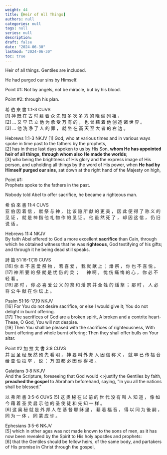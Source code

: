 ```yaml
---
weight: 44
title: [Heir of All Things]
authors: null
categories: null
tags: null
series: null
description: 
draft: false
date: "2024-06-30"
lastmod: "2024-06-30"
toc: true
---
```


<!--more-->

Heir of all things. Gentiles are included.

He had purged our sins by Himself. 

Point #1: Not by angels, not be miracle, but by his blood.

Point #2: through his plan.



希 伯 來 書 1:1-3 CUVS  
[1] 神 既 在 古 时 藉 着 众 先 知 多 次 多 方 的 晓 谕 列 祖 ，   
[2] ... 又 早 已 立 他 为 承 受 万 有 的 ， 也 曾 藉 着 他 创 造 诸 世 界 。   
[3] ... 他 洗 净 了 人 的 罪 ， 就 坐 在 高 天 至 大 者 的 右 边 。  

Hebrews 1:1-3 NKJV
[1] God, who at various times and in various ways spoke in time past to the fathers by the prophets,   
[2] has in these last days spoken to us by His Son, <b>whom He has appointed heir of all things</b>, <b>through whom also He made the worlds</b>;   
[3] who being the brightness of His glory and the express image of His person, and upholding all things by the word of His power, when <b>He had by Himself purged our sins</b>, sat down at the right hand of the Majesty on high,


Point #1:  
Prophets spoke to the fathers in the past. 

Nobody told Abel to offer sacrifice, he became a righteous man.

希 伯 來 書 11:4 CUVS  
亚 伯 因 着 信 ， 献 祭 与 神 ， 比 该 隐 所 献 的 更 美 ， 因 此 便 得 了 称 义 的 见 证 ， 就 是 神 指 他 礼 物 作 的 见 证 。 他 虽 然 死 了 ， 却 因 这 信 ， 仍 旧 说 话 。

Hebrews 11:4 NKJV  
By faith Abel offered to God a more excellent <b>sacrifice</b> than Cain, through which he obtained witness that he was <b>righteous</b>, God testifying of his gifts; and through it he being dead still speaks.

詩 篇 51:16-17,19 CUVS  
[16] 你 本 不 喜 爱 祭 物 ， 若 喜 爱 ， 我 就 献 上 ； 燔 祭 ， 你 也 不 喜 悦 。   
[17] 神 所 要 的 祭 就 是 忧 伤 的 灵 ； 　 神 啊 ， 忧 伤 痛 悔 的 心 ， 你 必 不 轻 看 。   
[19] 那 时 ， 你 必 喜 爱 公 义 的 祭 和 燔 祭 并 全 牲 的 燔 祭 ； 那 时 ， 人 必 将 公 牛 献 在 你 坛 上 。

Psalm 51:16-17,19 NKJV  
[16] For You do not desire sacrifice, or else I would give it; You do not delight in burnt offering.   
[17] The sacrifices of God are a broken spirit, A broken and a contrite heart- These, O God, You will not despise.   
[19] Then You shall be pleased with the sacrifices of righteousness, With burnt offering and whole burnt offering; Then they shall offer bulls on Your altar.



Point #2
加 拉 太 書 3:8 CUVS  
并 且 圣 经 既 然 预 先 看 明 ， 神 要 叫 外 邦 人 因 信 称 义 ， 就 早 已 传 福 音 给 亚 伯 拉 罕 ， 说 ： 万 国 都 必 因 你 得 福 。

Galatians 3:8 NKJV  
And the Scripture, foreseeing that God would <>justify the Gentiles</b> by faith, <b>preached the gospel</b> to Abraham beforehand, saying, "In you all the nations shall be blessed."


以 弗 所 書 3:5-6 CUVS
[5] 这 奥 秘 在 以 前 的 世 代 没 有 叫 人 知 道 ， 像 如 今 藉 着 圣 灵 启 示 他 的 圣 使 徒 和 先 知 一 样 。   
[6] 这 奥 秘 就 是 外 邦 人 在 基 督 耶 稣 里 ， 藉 着 福 音 ， 得 以 同 为 後 嗣 ， 同 为 一 体 ， 同 蒙 应 许 。

Ephesians 3:5-6 NKJV  
[5] which in other ages was not made known to the sons of men, as it has now been revealed by the Spirit to His holy apostles and prophets:   
[6] that the Gentiles should be fellow heirs, of the same body, and partakers of His promise in Christ through the gospel,
